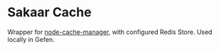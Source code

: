 # Sakaar Cache
Wrapper for [node-cache-manager](https://github.com/BryanDonovan/node-cache-manager), with configured Redis Store.
Used locally in Gefen.

